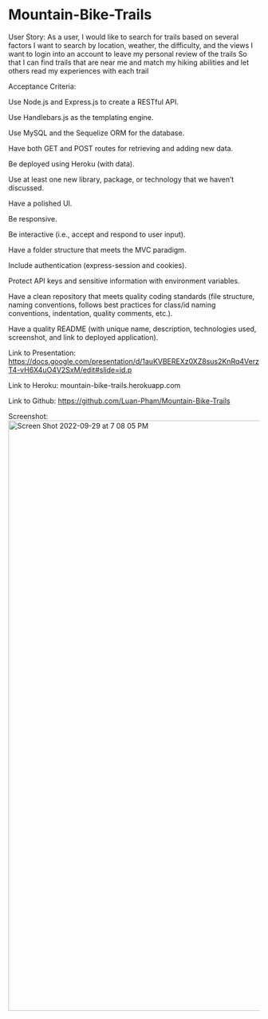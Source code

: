 # Mountain-Bike-Trails
User Story:
As a user, I would like to search for trails based on several factors
I want to search by location, weather, the difficulty, and the views
I want to login into an account to leave my personal review of the trails
So that I can find trails that are near me and match my hiking abilities and let others read my experiences with each trail

Acceptance Criteria:

Use Node.js and Express.js to create a RESTful API.

Use Handlebars.js as the templating engine.

Use MySQL and the Sequelize ORM for the database.

Have both GET and POST routes for retrieving and adding new data.

Be deployed using Heroku (with data).

Use at least one new library, package, or technology that we haven’t discussed.

Have a polished UI.

Be responsive.

Be interactive (i.e., accept and respond to user input).

Have a folder structure that meets the MVC paradigm.

Include authentication (express-session and cookies).

Protect API keys and sensitive information with environment variables.

Have a clean repository that meets quality coding standards (file structure, naming conventions, follows best practices for class/id naming conventions, indentation, quality comments, etc.).

Have a quality README (with unique name, description, technologies used, screenshot, and link to deployed application).

Link to Presentation: https://docs.google.com/presentation/d/1auKVBEREXz0XZ8sus2KnRq4VerzT4-vH6X4uO4V2SxM/edit#slide=id.p

Link to Heroku: mountain-bike-trails.herokuapp.com 

Link to Github: https://github.com/Luan-Pham/Mountain-Bike-Trails

Screenshot:
<img width="1181" alt="Screen Shot 2022-09-29 at 7 08 05 PM" src="https://user-images.githubusercontent.com/106893601/193176288-739ff414-f852-442d-b5ec-06059b929508.png">

